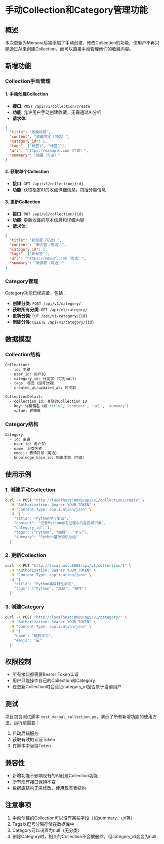 # 手动Collection和Category管理功能

## 概述

本次更新为Memora后端添加了手动创建、修改Collection的功能，使用户不再只能通过AI来创建Collection，而可以直接手动管理他们的收藏内容。

## 新增功能

### Collection手动管理

#### 1. 手动创建Collection
- **接口**: `POST /api/v1/collection/create`
- **功能**: 允许用户手动创建收藏，无需通过AI分析
- **请求体**:
```json
{
  "title": "收藏标题",
  "content": "收藏内容（可选）",
  "category_id": 1,
  "tags": ["标签1", "标签2"],
  "url": "https://example.com（可选）",
  "summary": "摘要（可选）"
}
```

#### 2. 获取单个Collection
- **接口**: `GET /api/v1/collection/{id}`
- **功能**: 获取指定ID的收藏详细信息，包括分类信息

#### 3. 更新Collection
- **接口**: `PUT /api/v1/collection/{id}`
- **功能**: 更新收藏的基本信息和详细内容
- **请求体**:
```json
{
  "title": "新标题（可选）",
  "content": "新内容（可选）",
  "category_id": 2,
  "tags": ["新标签"],
  "url": "https://newurl.com（可选）",
  "summary": "新摘要（可选）"
}
```

### Category管理

Category功能已经完备，包括：
- **创建分类**: `POST /api/v1/category/`
- **获取所有分类**: `GET /api/v1/category/`
- **更新分类**: `PUT /api/v1/category/{id}`
- **删除分类**: `DELETE /api/v1/category/{id}`

## 数据模型

### Collection结构
```python
Collection:
  - id: 主键
  - user_id: 用户ID
  - category_id: 分类ID（可为null）
  - tags: 标签（逗号分隔）
  - created_at/updated_at: 时间戳

CollectionDetail:
  - collection_id: 关联的Collection ID
  - key: 详情键名（如'title', 'content', 'url', 'summary'）
  - value: 详情值
```

### Category结构
```python
Category:
  - id: 主键
  - user_id: 用户ID
  - name: 分类名称
  - emoji: 表情符号（可选）
  - knowledge_base_id: 知识库ID（可选）
```

## 使用示例

### 1. 创建手动Collection

```bash
curl -X POST "http://localhost:8000/api/v1/collection/create" \
  -H "Authorization: Bearer YOUR_TOKEN" \
  -H "Content-Type: application/json" \
  -d '{
    "title": "Python学习笔记",
    "content": "记录Python学习过程中的重要知识点",
    "category_id": 1,
    "tags": ["Python", "编程", "学习"],
    "summary": "Python基础知识总结"
  }'
```

### 2. 更新Collection

```bash
curl -X PUT "http://localhost:8000/api/v1/collection/1" \
  -H "Authorization: Bearer YOUR_TOKEN" \
  -H "Content-Type: application/json" \
  -d '{
    "title": "Python高级特性学习",
    "tags": ["Python", "高级", "特性"]
  }'
```

### 3. 创建Category

```bash
curl -X POST "http://localhost:8000/api/v1/category/" \
  -H "Authorization: Bearer YOUR_TOKEN" \
  -H "Content-Type: application/json" \
  -d '{
    "name": "编程学习",
    "emoji": "💻"
  }'
```

## 权限控制

- 所有接口都需要Bearer Token认证
- 用户只能操作自己的Collection和Category
- 在更新Collection时会验证category_id是否属于当前用户

## 测试

项目包含测试脚本 `test_manual_collection.py`，演示了所有新增功能的使用方法。运行前需要：

1. 启动后端服务
2. 获取有效的认证Token
3. 在脚本中替换Token

## 兼容性

- 新增功能不影响现有的AI创建Collection功能
- 所有现有接口保持不变
- 数据库结构无需修改，使用现有表结构

## 注意事项

1. 手动创建的Collection可以没有某些字段（如summary、url等）
2. Tags以逗号分隔存储在数据库中
3. Category可以设置为null（无分类）
4. 删除Category时，相关的Collection不会被删除，但category_id会变为null